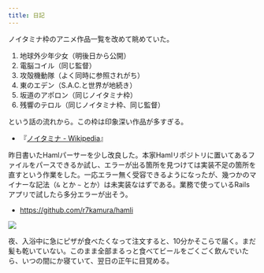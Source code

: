 ```yaml
---
title: 日記
---
```


ノイタミナ枠のアニメ作品一覧を改めて眺めていた。

1. 地球外少年少女（明後日から公開）
2. 電脳コイル（同じ監督）
3. 攻殻機動隊（よく同時に参照されがち）
4. 東のエデン（S.A.C.と世界が地続き）
5. 坂道のアポロン（同じノイタミナ枠）
6. 残響のテロル（同じノイタミナ枠、同じ監督）

という話の流れから。この枠は印象深い作品が多すぎる。

- 『[ノイタミナ - Wikipedia](https://ja.wikipedia.org/wiki/%E3%83%8E%E3%82%A4%E3%82%BF%E3%83%9F%E3%83%8A)』

昨日書いたHamlパーサーを少し改良した。本家Hamlリポジトリに置いてあるファイルをパースできるか試し、エラーが出る箇所を見つけては実装不足の箇所を直すという作業をした。一応エラー無く受容できるようになったが、幾つかのマイナーな記法（`&` とか `~` とか）は未実装なはずである。業務で使っているRailsアプリで試したら多分エラーが出そう。

- <https://github.com/r7kamura/hamli>

![](https://i.imgur.com/8eQk2Izh.jpg)

夜、入浴中に急にピザが食べたくなって注文すると、10分かそこらで届く。まだ髪も乾いていない。このまま全部まるっと食べてビールをごくごく飲んでいたら、いつの間にか寝ていて、翌日の正午に目覚める。
